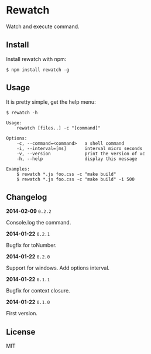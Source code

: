 # Rewatch

Watch and execute command.

## Install

Install rewatch with npm:

    $ npm install rewatch -g

## Usage

It is pretty simple, get the help menu:

    $ rewatch -h

```
Usage:
    rewatch [files..] -c "[command]"

Options:
    -c, --command=<command>   a shell command
    -i, --interval=[ms]       interval micro seconds
    -v, --version             print the version of vc
    -h, --help                display this message

Examples:
    $ rewatch *.js foo.css -c "make build"
    $ rewatch *.js foo.css -c "make build" -i 500
```

## Changelog

**2014-02-09** `0.2.2`

Console.log the command.

**2014-01-22** `0.2.1`

Bugfix for toNumber.

**2014-01-22** `0.2.0`

Support for windows. Add options interval.

**2014-01-22** `0.1.1`

Bugfix for context closure.

**2014-01-22** `0.1.0`

First version.

## License

MIT
